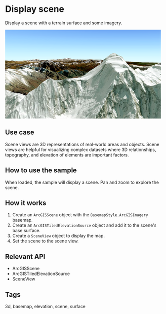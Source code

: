 # Display scene

Display a scene with a terrain surface and some imagery.

![Image of display scene](display-scene.png)

## Use case

Scene views are 3D representations of real-world areas and objects. Scene views are helpful for visualizing complex datasets where 3D relationships, topography, and elevation of elements are important factors.

## How to use the sample

When loaded, the sample will display a scene. Pan and zoom to explore the scene.

## How it works

1. Create an `ArcGISScene` object with the `BasemapStyle.ArcGISImagery` basemap.
2. Create an `ArcGISTiledElevationSource` object and add it to the scene's base surface.
3. Create a `SceneView` object to display the map.
4. Set the scene to the scene view.

## Relevant API

* ArcGISScene
* ArcGISTiledElevationSource
* SceneView

## Tags

3d, basemap, elevation, scene, surface
